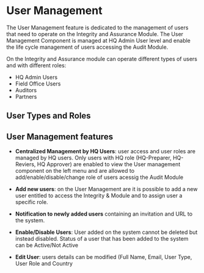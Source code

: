 # User Management

The User Management feature is dedicated to the management of users that need to operate on the Integrity and Assurance Module. The User Management Component is managed at HQ Admin User level and enable the life cycle management of users accessing the Audit Module.

On the Integrity and Assurance module can operate different types of users and with different roles:

- HQ Admin Users
- Field Office Users
- Auditors
- Partners

## User Types and Roles

## User Management features
- **Centralized Management by HQ Users**: user access and user roles are managed by HQ users. Only users with HQ role (HQ-Preparer, HQ-Reviers, HQ Approver) are enabled to view the User management component on the left menu and are allowed to add/enable/disable/change role of users acessig the Audit Module

- **Add new users**: on the User Management are it is possible to add a new user entitled to access the Integrity & Module and to assign user a specific role.

- **Notification to newly added users** containing an invitation and URL to the system.

- **Enable/Disable Users**: User added on the system cannot be deleted but instead disabled. Status of a user that has been added to the system can be Active/Not Active

- **Edit User**: users details can be modified (Full Name, Email, User Type, User Role and Country
